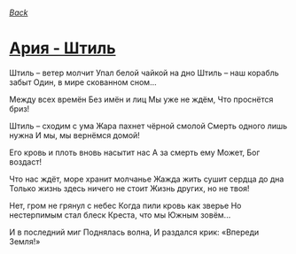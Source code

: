 ###### [Back](../Readme.md)
# [Ария - Штиль](tabs.md)

Штиль – ветер молчит
Упал белой чайкой на дно
Штиль – наш корабль забыт
Один, в мире скованном сном...

Между всех времён
Без имён и лиц
Мы уже не ждём,
Что проснётся бриз!

Штиль – сходим с ума
Жара пахнет чёрной смолой
Смерть одного лишь нужна
И мы, мы вернёмся домой!

Его кровь и плоть
вновь насытит нас
А за смерть ему
Может, Бог воздаст!

Что нас ждёт, море хранит молчанье
Жажда жить сушит сердца до дна
Только жизнь здесь ничего не стоит
Жизнь других, но не твоя!

Нет, гром не грянул с небес
Когда пили кровь как зверье
Но нестерпимым стал блеск
Креста, что мы Южным зовём...

И в последний миг
Поднялась волна,
И раздался крик:
«Впереди Земля!»